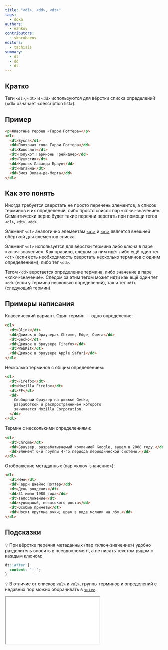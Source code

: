 ```yaml
---
title: "<dl>, <dd>, <dt>"
tags:
  - doka
authors:
  - ezhkov
contributors:
  - skorobaeus
editors:
  - tachisis
summary:
  - dl
  - dd
  - dt
---
```


## Кратко

Теги `<dl>`, `<dt>` и `<dd>` используются для вёрстки списка определений («dl» означает «description list»).

## Пример

```html
<p>Животные героев «Гарри Поттера»</p>
<dl>
  <dt>Букля</dt>
  <dd>Полярная сова Гарри Поттера</dd>
  <dt>Живоглот</dt>
  <dt>Полукот Гермионы Грейнджер</dd>
  <dt>Пушистик</dt>
  <dd>Кролик Лаванды Браун</dd>
  <dt>Нагайна</dt>
  <dd>Змея Волан-де-Морта</dd>
</dl>
```

## Как это понять

Иногда требуется сверстать не просто перечень элементов, а список терминов и их определений, либо просто список пар «ключ-значение». Семантически верно будет такие перечни верстать при помощи тегов `<dl>`, `<dt>`, `<dd>`.

Элемент `<dl>` аналогично элементам [`<ul>`](/html/ul/) и [`<ol>`](/html/ol/) является внешней обёрткой для элементов списка.

Элемент `<dt>` используется для вёрстки термина либо ключа в паре «ключ-значение». Как правило, следом за ним идёт либо ещё один тег `<dt>` (если есть необходимость сверстать несколько терминов с одним определением), либо тег `<dd>`.

Тегом `<dd>` верстается определение термина, либо значение в паре «ключ-значение». Следом за этим тегом может идти как ещё один тег `<dd>` (если у термина несколько определений), так и тег `<dt>` (следующий термин).

## Примеры написания

Классический вариант. Один термин — одно определение:

```html
<dl>
  <dt>Blink</dt>
  <dd>Движок в браузерах Chrome, Edge, Opera</dd>
  <dt>Gecko</dt>
  <dd>Движок в браузере Firefox</dd>
  <dt>WebKit</dt>
  <dd>Движок в браузере Apple Safari</dd>
</dl>
```

Несколько терминов с общим определением:

```html
<dl>
  <dt>Firefox</dt>
  <dt>Mozilla Firefox</dt>
  <dt>FF</dt>
  <dd>
    Свободный браузер на движке Gecko,
    разработкой и распространением которого
    занимается Mozilla Corporation.
  </dd>
</dl>
```

Термин с несколькими определениями:

```html
<dl>
  <dt>Chrome</dt>
  <dd>Браузер, разрабатываемый компанией Google, вышел в 2008 году.</dd>
  <dd>Элемент 6-й группы 4-го периода периодической системы.</dd>
</dl>
```

Отображение метаданных (пар «ключ-значение»):

```html
<dl>
  <dt>Имя</dt>
  <dd>Гарри Джеймс Поттер</dd>
  <dt>День рождения</dt>
  <dd>31 июля 1980 года</dd>
  <dt>Телосложение</dt>
  <dd>худощавый, невысокого роста</dd>
  <dt>Особые приметы</dt>
  <dd>Носит круглые очки; шрам в виде молнии на лбу.</dd>
</dl>
```

## Подсказки

💡 При вёрстке перечня метаданных (пар «ключ-значение») удобно разделитель вносить в псевдоэлемент, а не писать текстом рядом с каждым ключом:

```css
dt::after {
  content: ': ';
}
```

💡 В отличие от списков [`<ul>`](/html/ul/) и [`<ol>`](/html/ol/), группы терминов и определений с недавних пор можно оборачивать в [`<div>`](/html/div/).

<iframe title="Пары «ключ-значение»" src="demos/dl-dd-dt.html"></iframe>
